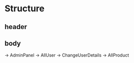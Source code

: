 # Structure

## header

## body



-> AdminPanel
    -> AllUser
        -> ChangeUserDetails
    -> AllProduct